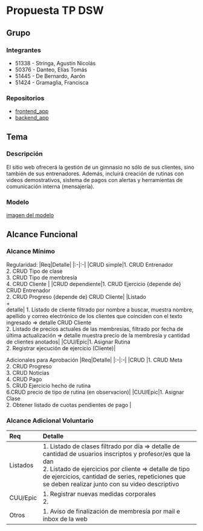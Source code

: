 # Propuesta TP DSW

## Grupo
### Integrantes
* 51338 - Stringa, Agustín Nicolás
* 50376	- Danteo, Elías Tomás
* 51445 - De Bernardo, Aarón
* 51424 - Gramaglia, Francisca 

### Repositorios
* [frontend_app](https://github.com/AgustinStringa/tp-dsw-frontendapp)
* [backend_app](https://github.com/AgustinStringa/tp-dsw-backendapp)

## Tema
### Descripción
El sitio web ofrecerá la gestión de un gimnasio no sólo de sus clientes, sino también de sus entrenadores. Además, incluirá creación de rutinas con videos demostrativos, sistema de pagos con alertas y herramientas de comunicación interna (mensajería).


### Modelo
[imagen del modelo](https://github.com/AgustinStringa/tp-dsw-proposal/blob/main/modelo_dominio.drawio.pdf)


## Alcance Funcional 

### Alcance Mínimo 

Regularidad:
|Req|Detalle|
|:-|:-|
|CRUD simple|1. CRUD Entrenador<br>2. CRUD Tipo de clase<br>3. CRUD Tipo de membresía<br>4. CRUD Cliente |
|CRUD dependiente|1. CRUD Ejercicio {depende de} CRUD Entrenador <br>2. CRUD  Progreso {depende de} CRUD Cliente|
|Listado<br>+<br>detalle| 1. Listado de cliente filtrado por nombre a buscar, muestra nombre, apellido y correo electrónico de los clientes que coinciden con el texto ingresado => detalle CRUD Cliente<br> 2. Listado de precios actuales de las membresías, filtrado por fecha de última actualización => detalle muestra precio de la membresía y cantidad de clientes anotados|
|CUU/Epic|1. Asignar Rutina<br>2. Registrar ejecución de ejercicio (Cliente)|


Adicionales para Aprobación
|Req|Detalle|
|:-|:-|
|CRUD |1. CRUD Meta<br>2. CRUD Progreso<br>3. CRUD Noticias<br>4. CRUD Pago<br>5. CRUD Ejercicio hecho de rutina<br>6.CRUD precio de tipo de rutina (en observacion)|
|CUU/Epic|1. Asignar Clase<br>2. Obtener listado de cuotas pendientes de pago |


### Alcance Adicional Voluntario

|Req|Detalle|
|:-|:-|
|Listados |1. Listado de clases filtrado por día => detalle de cantidad de usuarios inscriptos y profesor/es que la dan <br>2. Listado de ejercicios por cliente => detalle de tipo de ejercicios, cantidad de series, repeticiones que se deben realizar junto con su video descriptivo |
|CUU/Epic|1. Registrar nuevas medidas corporales<br>2. |
|Otros|1. Aviso de finalización de membresía por mail e inbox de la web|
